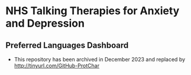 # NHS Talking Therapies for Anxiety and Depression
## Preferred Languages Dashboard

- This repository has been archived in December 2023 and replaced by http://tinyurl.com/GitHub-ProtChar
